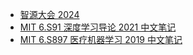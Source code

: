 +   [智源大会 2024](docs/baai24/README.md)
+   [MIT 6.S91 深度学习导论 2021 中文笔记](docs/mit-6s091-dl21/README.md)
+   [MIT 6.S897 医疗机器学习 2019 中文笔记](docs/mit-6s897-medml/README.md)